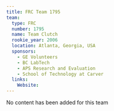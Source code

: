 ```yaml
---
title: FRC Team 1795
team:
  type: FRC
  number: 1795
  name: Team Clutch
  rookie_year: 2006
  location: Atlanta, Georgia, USA
  sponsors:
    - GE Volunteers
    - BC LabTech
    - APS Research and Evaluation
    - School of Technology at Carver
  links:
    Website: 
---
```

No content has been added for this team